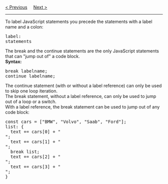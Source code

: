 <a href="/JS/Continue.md">&lt; Previous</a>
&nbsp;&nbsp;&nbsp;
<a href="/JS/Iterables.md">Next &gt;</a>
<hr>
To label JavaScript statements you precede the statements with a label name and a colon:
<pre>
label:
statements
</pre>
The break and the continue statements are the only JavaScript statements that can "jump out of" a code block.
<br>
<b>Syntax:</b>
<pre>
break labelname;
continue labelname;
</pre>
The continue statement (with or without a label reference) can only be used to skip one loop iteration.
<br>
The break statement, without a label reference, can only be used to jump out of a loop or a switch.
<br>
With a label reference, the break statement can be used to jump out of any code block:
<pre>
const cars = ["BMW", "Volvo", "Saab", "Ford"];
list: {
  text += cars[0] + "<br>";
  text += cars[1] + "<br>";
  break list;
  text += cars[2] + "<br>";
  text += cars[3] + "<br>";
}
</pre>
